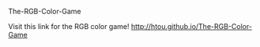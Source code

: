 The-RGB-Color-Game

Visit this link for the RGB color game!
http://htou.github.io/The-RGB-Color-Game

